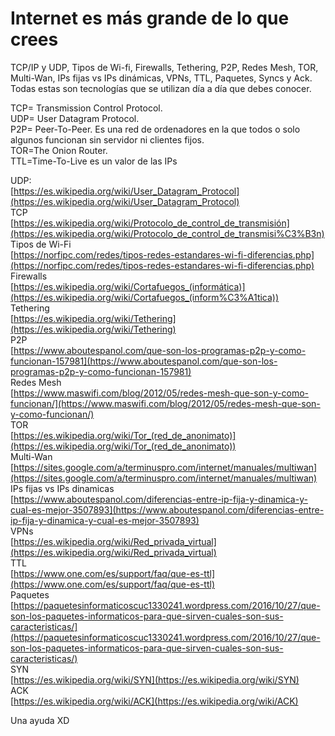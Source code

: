 # Internet es más grande de lo que crees

TCP/IP y UDP, Tipos de Wi-fi, Firewalls, Tethering, P2P, Redes Mesh, TOR, Multi-Wan, IPs fijas vs IPs dinámicas, VPNs, TTL, Paquetes, Syncs y Ack.  
Todas estas son tecnologías que se utilizan día a día que debes conocer.

TCP= Transmission Control Protocol.  
UDP= User Datagram Protocol.  
P2P= Peer-To-Peer. Es una red de ordenadores en la que todos o solo algunos funcionan sin servidor ni clientes fijos.  
TOR=The Onion Router.  
TTL=Time-To-Live es un valor de las IPs

UDP:  
[https://es.wikipedia.org/wiki/User_Datagram_Protocol](https://es.wikipedia.org/wiki/User_Datagram_Protocol)  
TCP  
[https://es.wikipedia.org/wiki/Protocolo_de_control_de_transmisión](https://es.wikipedia.org/wiki/Protocolo_de_control_de_transmisi%C3%B3n)  
Tipos de Wi-Fi  
[https://norfipc.com/redes/tipos-redes-estandares-wi-fi-diferencias.php](https://norfipc.com/redes/tipos-redes-estandares-wi-fi-diferencias.php)  
Firewalls  
[https://es.wikipedia.org/wiki/Cortafuegos_(informática)](https://es.wikipedia.org/wiki/Cortafuegos_(inform%C3%A1tica))  
Tethering  
[https://es.wikipedia.org/wiki/Tethering](https://es.wikipedia.org/wiki/Tethering)  
P2P  
[https://www.aboutespanol.com/que-son-los-programas-p2p-y-como-funcionan-157981](https://www.aboutespanol.com/que-son-los-programas-p2p-y-como-funcionan-157981)  
Redes Mesh  
[https://www.maswifi.com/blog/2012/05/redes-mesh-que-son-y-como-funcionan/](https://www.maswifi.com/blog/2012/05/redes-mesh-que-son-y-como-funcionan/)  
TOR  
[https://es.wikipedia.org/wiki/Tor_(red_de_anonimato)](https://es.wikipedia.org/wiki/Tor_(red_de_anonimato))  
Multi-Wan  
[https://sites.google.com/a/terminuspro.com/internet/manuales/multiwan](https://sites.google.com/a/terminuspro.com/internet/manuales/multiwan)  
IPs fijas vs IPs dinamicas  
[https://www.aboutespanol.com/diferencias-entre-ip-fija-y-dinamica-y-cual-es-mejor-3507893](https://www.aboutespanol.com/diferencias-entre-ip-fija-y-dinamica-y-cual-es-mejor-3507893)  
VPNs  
[https://es.wikipedia.org/wiki/Red_privada_virtual](https://es.wikipedia.org/wiki/Red_privada_virtual)  
TTL  
[https://www.one.com/es/support/faq/que-es-ttl](https://www.one.com/es/support/faq/que-es-ttl)  
Paquetes  
[https://paquetesinformaticoscuc1330241.wordpress.com/2016/10/27/que-son-los-paquetes-informaticos-para-que-sirven-cuales-son-sus-caracteristicas/](https://paquetesinformaticoscuc1330241.wordpress.com/2016/10/27/que-son-los-paquetes-informaticos-para-que-sirven-cuales-son-sus-caracteristicas/)  
SYN  
[https://es.wikipedia.org/wiki/SYN](https://es.wikipedia.org/wiki/SYN)  
ACK  
[https://es.wikipedia.org/wiki/ACK](https://es.wikipedia.org/wiki/ACK)

Una ayuda XD